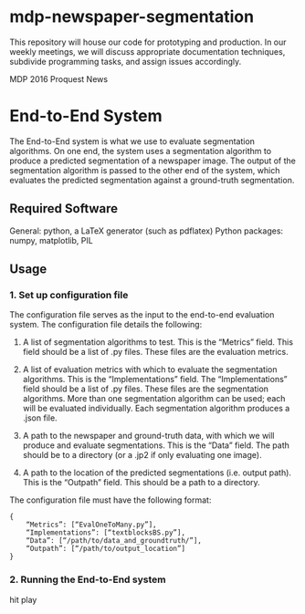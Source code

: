 # mdp-newspaper-segmentation
This repository will house our code for prototyping and production. In our weekly meetings, we will discuss appropriate documentation techniques, subdivide programming tasks, and assign issues accordingly. 

MDP 2016 Proquest News

# End-to-End System
The End-to-End system is what we use to evaluate segmentation algorithms. On one end, the system uses a segmentation algorithm to produce a predicted segmentation of a newspaper image. The output of the segmentation algorithm is passed to the other end of the system, which evaluates the predicted segmentation against a ground-truth segmentation. 

## Required Software
General: python, a LaTeX generator (such as pdflatex)
Python packages: numpy, matplotlib, PIL

## Usage
### 1. Set up configuration file
The configuration file serves as the input to the end-to-end evaluation system. The configuration file details the following:

1. A list of segmentation algorithms to test. This is the “Metrics” field. This field should be a list of .py files. These files are the evaluation metrics.

2. A list of evaluation metrics with which to evaluate the segmentation algorithms.  This is the “Implementations” field. The “Implementations” field should be a list of .py files. These files are the segmentation algorithms. More than one segmentation algorithm can be used; each will be evaluated individually. Each segmentation algorithm produces a .json file. 

3. A path to the newspaper and ground-truth data, with which we will produce and evaluate segmentations. This is the “Data” field. The path should be to a directory (or a .jp2 if only evaluating one image). 

4. A path to the location of the predicted segmentations (i.e. output path). This is the “Outpath” field. This should be a path to a directory.

The configuration file must have the following format:

```
{
	“Metrics”: [“EvalOneToMany.py”],
	“Implementations”: [“textblocksBS.py”],
	“Data”: [“/path/to/data_and_groundtruth/”],
	“Outpath”: [“/path/to/output_location”]
}
```

### 2. Running the End-to-End system
hit play
